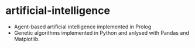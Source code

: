 # artificial-intelligence
- Agent-based artificial intelligence implemented in Prolog 
- Genetic algorithms implemented in Python and anlysed with Pandas and Matplotlib.
